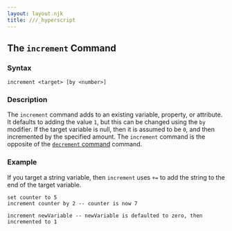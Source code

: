 ```yaml
---
layout: layout.njk
title: ///_hyperscript
---
```


## The `increment` Command

### Syntax

```ebnf
increment <target> [by <number>]
```

### Description

The `increment` command adds to an existing variable, property, or attribute. It defaults to adding the value `1`, but this can be changed using the `by` modifier. If the target variable is null, then it is assumed to be `0`, and then incremented by the specified amount. The `increment` command is the opposite of the [`decrement` command](/commands/decrement) command.

### Example

If you target a string variable, then `increment` uses `+=` to add the string to the end of the target variable.

```hyperscript
set counter to 5
increment counter by 2 -- counter is now 7

increment newVariable -- newVariable is defaulted to zero, then incremented to 1
```
